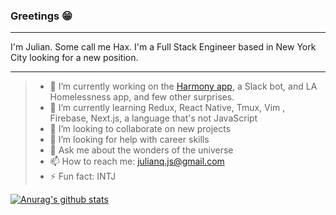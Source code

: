 ### Greetings 😁
---
I'm Julian. Some call me Hax. I'm a Full Stack Engineer based in New York City looking for a new position. 


---
> - 🔭 I’m currently working on the [Harmony app](http://harmonysocial.herokuapp.com/), a Slack bot, and LA Homelessness app, and few other surprises.
> - 🌱 I’m currently learning Redux, React Native, Tmux, Vim , Firebase, Next.js, a language that's not JavaScript 
> - 👯 I’m looking to collaborate on new projects
> - 🤔 I’m looking for help with career skills
> - 💬 Ask me about the wonders of the universe  
> - 📫 How to reach me: julianq.js@gmail.com
> - ⚡ Fun fact: INTJ

[![Anurag's github stats](https://github-readme-stats.vercel.app/api?username=haxagonusd)](https://github.com/anuraghazra/github-readme-stats)
